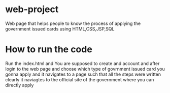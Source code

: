 # web-project

Web page that helps people to know the process of applying the government issued cards using HTML,CSS,JSP,SQL

# How to run the code

Run the index.html and You are supposed to create and account and after login to the web page and choose which type of govrnment issued card you gonna apply and it navigates to a 
page such that all the steps were written clearly it naviagtes to the official site of the government where you can directly apply
